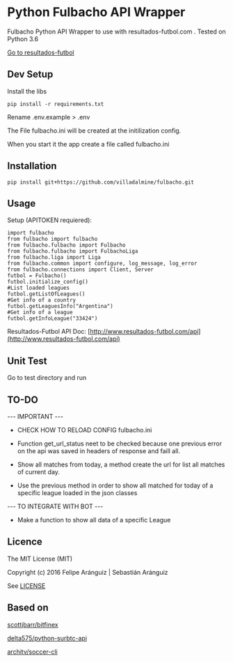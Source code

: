 # Python Fulbacho API Wrapper

Fulbacho Python API Wrapper to use with resultados-futbol.com .
Tested on Python 3.6

[Go to resultados-futbol](http://www.resultados-futbol.com/)

## Dev Setup

Install the libs

    pip install -r requirements.txt

Rename .env.example > .env

The File fulbacho.ini will be created at the initilization config.

When you start it the app create a file called fulbacho.ini

## Installation

    pip install git+https://github.com/villadalmine/fulbacho.git

## Usage

Setup (APITOKEN requiered):

    import fulbacho
    from fulbacho import fulbacho
    from fulbacho.fulbacho import Fulbacho
    from fulbacho.fulbacho import FulbachoLiga
    from fulbacho.liga import Liga
    from fulbacho.common import configure, log_message, log_error
    from fulbacho.connections import Client, Server
    futbol = Fulbacho()
    futbol.initialize_config()
    #List loaded leagues
    futbol.getListOfLeagues()
    #Get info of a country
    futbol.getLeaguesInfo("Argentina")
    #Get info of a league
    futbol.getInfoLeague("33424")


Resultados-Futbol  API Doc:
[http://www.resultados-futbol.com/api](http://www.resultados-futbol.com/api)

## Unit Test

Go to test directory and run

## TO-DO

--- IMPORTANT ---
* CHECK HOW TO RELOAD CONFIG fulbacho.ini

* Function get_url_status neet to be checked because one previous error on the api was saved in headers of response and faill all.

* Show all matches from today, a method create the url for list all matches of current day.

* Use the previous method in order to show all matched for today of a specific league loaded in the json classes

--- TO INTEGRATE WITH BOT ---

* Make a function to show all data of a specific League

## Licence

The MIT License (MIT)

Copyright (c) 2016 Felipe Aránguiz | Sebastián Aránguiz

See [LICENSE](LICENSE)

## Based on

[scottjbarr/bitfinex](https://github.com/scottjbarr/bitfinex)

[delta575/python-surbtc-api](https://github.com/delta575/python-surbtc-api)

[architv/soccer-cli](https://github.com/architv/soccer-cli)
